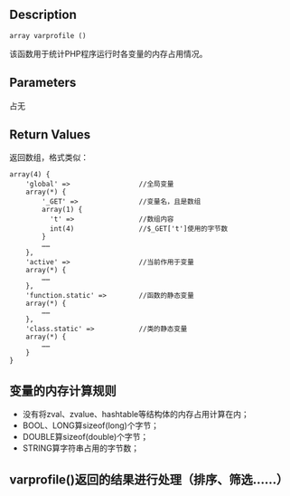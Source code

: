 ## Description

~~~
array varprofile () 
~~~

该函数用于统计PHP程序运行时各变量的内存占用情况。

## Parameters

占无

## Return Values

返回数组，格式类似：
~~~
array(4) {
    'global' =>                 //全局变量
    array(*) {
        '_GET' =>               //变量名，且是数组
        array(1) {
          't' =>                //数组内容
          int(4)                //$_GET['t']使用的字节数
        }
        ……
    },
    'active' =>                 //当前作用于变量
    array(*) {
        ……
    },
    'function.static' =>        //函数的静态变量
    array(*) {
        ……
    },
    'class.static' =>           //类的静态变量
    array(*) {
        ……
    }
}
~~~

## 变量的内存计算规则

* 没有将zval、zvalue、hashtable等结构体的内存占用计算在内；
* BOOL、LONG算sizeof(long)个字节；
* DOUBLE算sizeof(double)个字节；
* STRING算字符串占用的字节数；

## varprofile()返回的结果进行处理（排序、筛选……）

![]()
